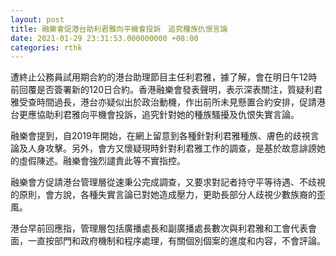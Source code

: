 ```yaml
---
layout: post
title: 融樂會促港台助利君雅向平機會投訴　追究種族仇恨言論
date: 2021-01-29 23:31:53.000000000 +08:00
categories: rthk
---
```


遭終止公務員試用期合約的港台助理節目主任利君雅，據了解，會在明日午12時前回覆是否簽署新的120日合約。香港融樂會發表聲明，表示深表關注，質疑利君雅受查時間過長，港台亦疑似出於政治動機，作出前所未見懸置合約安排，促請港台更應協助利君雅向平機會投訴，追究針對她的種族騷擾及仇恨失實言論。

融樂會提到，自2019年開始，在網上留意到各種針對利君雅種族、膚色的歧視言論及人身攻擊。另外，會方又懷疑現時針對利君雅工作的調查，是基於故意誹謗她的虛假陳述。融樂會強烈譴責此等不實指控。

融樂會方促請港台管理層從速秉公完成調查，又要求對記者持守平等待遇、不歧視的原則，會方說，各種失實言論已對她造成壓力，更助長部分人歧視少數族裔的歪風。

港台早前回應指，管理層包括廣播處長和副廣播處長數次與利君雅和工會代表會面，一直按部門和政府機制和程序處理，有關個別個案的進度和内容，不會評論。
